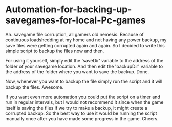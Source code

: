 # Automation-for-backing-up-savegames-for-local-Pc-games

Ah..savegame file corruption, all gamers old nemesis.
Because of continuous loadshedding at my home and not having any power backup, my save files were getting corrupted again and again. So I decided to write this simple script to backup the files now and then.

For using it yourself, simply edit the 'saveDir' variable to the address of the folder of your savegame location. And then edit the 'backupDir' variable to the address of the folder where you want to save the backup. Done. 

Now, whenever you want to backup the file simply run the script and it will backup the files. Awesome.

If you want even more automation you could put the script on a timer and run in regular intervals, but I would not recommend it since when the game itself is saving the files if we try to make a backup, it might create a corrupted backup. So the best way to use it would be running the script manually once after you have made some progress in the game. Cheers.
